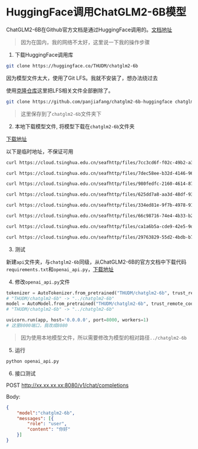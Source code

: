 # HuggingFace调用ChatGLM2-6B模型

ChatGLM2-6B在Github官方文档是通过HuggingFace调用的。[文档地址](https://github.com/THUDM/ChatGLM2-6B/tree/main)

> 因为在国内，我的网络不太好，这里说一下我的操作步骤

1. 下载HuggingFace调用库

```bash
git clone https://huggingface.co/THUDM/chatglm2-6b
```
因为模型文件太大，使用了Git LFS。我就不安装了，想办法绕过去

使用[克隆仓库](https://github.com/panjiafang/chatglm2-6b-huggingface)这里把LFS相关文件全部删除了。

```bash
git clone https://github.com/panjiafang/chatglm2-6b-huggingface chatglm2-6b/
```

> 这里保存到了`chatglm2-6b`文件夹下

2. 本地下载模型文件, 将模型下载在`chatglm2-6b`文件夹

[下载地址](https://cloud.tsinghua.edu.cn/d/674208019e314311ab5c/)

以下是临时地址，不保证可用

```bash
curl https://cloud.tsinghua.edu.cn/seafhttp/files/7cc3cd6f-f02c-49b2-a373-efd42f446746/pytorch_model-00001-of-00007.bin >pytorch_model-00001-of-00007.bin

curl https://cloud.tsinghua.edu.cn/seafhttp/files/7dec58ee-b32d-4146-96fb-8f067d8643ff/pytorch_model-00002-of-00007.bin >pytorch_model-00002-of-00007.bin

curl https://cloud.tsinghua.edu.cn/seafhttp/files/980fedfc-2160-4614-873f-10860f4aa942/pytorch_model-00003-of-00007.bin >pytorch_model-00003-of-00007.bin

curl https://cloud.tsinghua.edu.cn/seafhttp/files/625dd7a8-aa3d-48df-9352-d194117234ae/pytorch_model-00004-of-00007.bin >pytorch_model-00004-of-00007.bin

curl https://cloud.tsinghua.edu.cn/seafhttp/files/334ed81e-9f7b-4978-918d-8338aed966f2/pytorch_model-00005-of-00007.bin >pytorch_model-00005-of-00007.bin

curl https://cloud.tsinghua.edu.cn/seafhttp/files/66c98716-74e4-4b33-b2f5-6dd3e2791baf/pytorch_model-00006-of-00007.bin >pytorch_model-00006-of-00007.bin

curl https://cloud.tsinghua.edu.cn/seafhttp/files/ca1a6b5a-cde9-42e5-9d2a-0ca5188428e8/pytorch_model-00007-of-00007.bin >pytorch_model-00007-of-00007.bin

curl https://cloud.tsinghua.edu.cn/seafhttp/files/29763829-55d2-4bdb-b7ad-0c4482b4416a/tokenizer.model >tokenizer.model
``` 

3. 测试

新建`api`文件夹，与`chatglm2-6b`同级，从ChatGLM2-6B的官方文档中下载代码`requirements.txt`和`openai_api.py`，[下载地址](https://github.com/THUDM/ChatGLM2-6B/tree/main)

4. 修改`openai_api.py`文件

```python
tokenizer = AutoTokenizer.from_pretrained("THUDM/chatglm2-6b", trust_remote_code=True)
# "THUDM/chatglm2-6b" -> "../chatglm2-6b"
model = AutoModel.from_pretrained("THUDM/chatglm2-6b", trust_remote_code=True).cuda()
# "THUDM/chatglm2-6b" -> "../chatglm2-6b"

uvicorn.run(app, host='0.0.0.0', port=8000, workers=1)
# 这里8000端口，我改成8080
```

> 因为使用本地模型文件，所以需要修改为模型的相对路径`../chatglm2-6b`

5. 运行

```bash
python openai_api.py
```

6. 接口测试

POST http://xx.xx.xx.xx:8080/v1/chat/completions

Body:
```json
{
    "model":"chatglm2-6b",
    "messages": [{
        "role": "user",
        "content": "你好"
    }]
}
```
